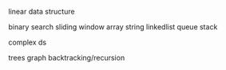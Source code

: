 linear data structure

binary search
sliding window
array
string
linkedlist
queue
stack

complex ds

trees
graph
backtracking/recursion